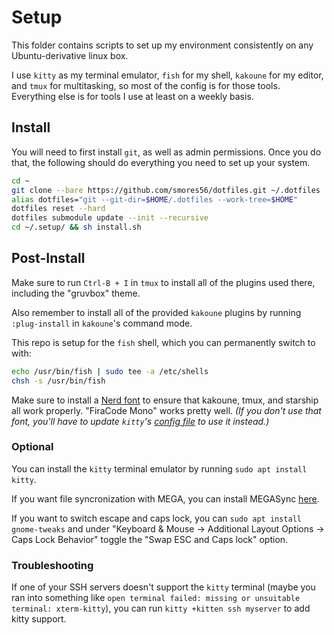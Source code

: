 # Setup

This folder contains scripts to set up my environment consistently on any
Ubuntu-derivative linux box.

I use `kitty` as my terminal emulator, `fish` for my shell, `kakoune` for my editor,
and `tmux` for multitasking, so most of the config is for those tools. Everything else
is for tools I use at least on a weekly basis.


## Install

You will need to first install `git`, as well as admin permissions. Once you do that, the following
should do everything you need to set up your system.

```sh
cd ~
git clone --bare https://github.com/smores56/dotfiles.git ~/.dotfiles
alias dotfiles="git --git-dir=$HOME/.dotfiles --work-tree=$HOME"
dotfiles reset --hard
dotfiles submodule update --init --recursive
cd ~/.setup/ && sh install.sh
```


## Post-Install

Make sure to run `Ctrl-B + I` in `tmux` to install all of the plugins used there,
including the "gruvbox" theme.

Also remember to install all of the provided `kakoune` plugins by running `:plug-install`
in `kakoune`'s command mode.

This repo is setup for the `fish` shell, which you can permanently switch to with:

```sh
echo /usr/bin/fish | sudo tee -a /etc/shells
chsh -s /usr/bin/fish
```

Make sure to install a [Nerd font][nerd-font] to ensure that kakoune, tmux, and starship
all work properly. "FiraCode Mono" works pretty well. _(If you don't use that font,_
_you'll have to update `kitty`'s [config file][kitty config] to use it instead.)_


### Optional

You can install the `kitty` terminal emulator by running `sudo apt install kitty`.

If you want file syncronization with MEGA, you can install MEGASync [here][megasync].

If you want to switch escape and caps lock, you can `sudo apt install gnome-tweaks` and
under "Keyboard & Mouse -> Additional Layout Options -> Caps Lock Behavior" toggle the
"Swap ESC and Caps lock" option.


### Troubleshooting

If one of your SSH servers doesn't support the `kitty` terminal (maybe you ran into something
like `open terminal failed: missing or unsuitable terminal: xterm-kitty`), you can run
`kitty +kitten ssh myserver` to add kitty support.



[kitty config]: ../.config/kitty/kitty.conf
[megasync]: https://mega.nz/sync
[nerd-font]: https://www.nerdfonts.com/font-downloads
